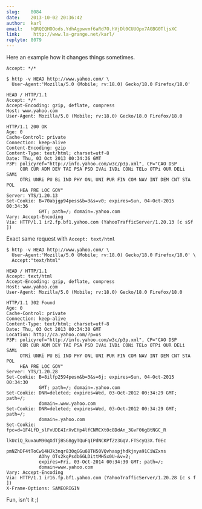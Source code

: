 ```yaml
---
slug:    8084
date:    2013-10-02 20:36:42
author:  karl
email:   hQRQEQHOOods.YdhAgpwvmf6aRd7O.hVjDl0CUUOpx7AGBG0TljsXC
link:     http://www.la-grange.net/karl/
replyto: 8079
---
```


Here an example how it changes things sometimes.

`Accept: */*`

    $ http -v HEAD http://www.yahoo.com/ \
      User-Agent:'Mozilla/5.0 (Mobile; rv:18.0) Gecko/18.0 Firefox/18.0'

    HEAD / HTTP/1.1
    Accept: */*
    Accept-Encoding: gzip, deflate, compress
    Host: www.yahoo.com
    User-Agent: Mozilla/5.0 (Mobile; rv:18.0) Gecko/18.0 Firefox/18.0

    HTTP/1.1 200 OK
    Age: 0
    Cache-Control: private
    Connection: keep-alive
    Content-Encoding: gzip
    Content-Type: text/html; charset=utf-8
    Date: Thu, 03 Oct 2013 00:34:36 GMT
    P3P: policyref="http://info.yahoo.com/w3c/p3p.xml", CP="CAO DSP
         COR CUR ADM DEV TAI PSA PSD IVAi IVDi CONi TELo OTPi OUR DELi SAMi
         OTRi UNRi PU Bi IND PHY ONL UNI PUR FIN COM NAV INT DEM CNT STA POL
         HEA PRE LOC GOV"
    Server: YTS/1.20.13
    Set-Cookie: B=70abjgp94pess&b=3&s=v0; expires=Sun, 04-Oct-2015 00:34:36
                GMT; path=/; domain=.yahoo.com
    Vary: Accept-Encoding
    Via: HTTP/1.1 ir2.fp.bf1.yahoo.com (YahooTrafficServer/1.20.13 [c sSf ])

Exact same request with `Accept: text/html`

    $ http -v HEAD http://www.yahoo.com/ \
      User-Agent:'Mozilla/5.0 (Mobile; rv:18.0) Gecko/18.0 Firefox/18.0' \
      Accept:"text/html"

    HEAD / HTTP/1.1
    Accept: text/html
    Accept-Encoding: gzip, deflate, compress
    Host: www.yahoo.com
    User-Agent: Mozilla/5.0 (Mobile; rv:18.0) Gecko/18.0 Firefox/18.0

    HTTP/1.1 302 Found
    Age: 0
    Cache-Control: private
    Connection: keep-alive
    Content-Type: text/html; charset=utf-8
    Date: Thu, 03 Oct 2013 00:34:30 GMT
    Location: http://ca.yahoo.com/?p=us
    P3P: policyref="http://info.yahoo.com/w3c/p3p.xml", CP="CAO DSP
         COR CUR ADM DEV TAI PSA PSD IVAi IVDi CONi TELo OTPi OUR DELi SAMi
         OTRi UNRi PU Bi IND PHY ONL UNI PUR FIN COM NAV INT DEM CNT STA POL
         HEA PRE LOC GOV"
    Server: YTS/1.20.28
    Set-Cookie: B=8ilfp2594pesm&b=3&s=6j; expires=Sun, 04-Oct-2015 00:34:30
                GMT; path=/; domain=.yahoo.com
    Set-Cookie: DNR=deleted; expires=Wed, 03-Oct-2012 00:34:29 GMT; path=/;
                domain=.www.yahoo.com
    Set-Cookie: DNR=deleted; expires=Wed, 03-Oct-2012 00:34:29 GMT; path=/;
                domain=.yahoo.com
    Set-Cookie: fpc=d=1F4LfD_slFvUDE4IrXvEHp4lfCNMCXt0c8DdAn_3GvF06gBtNGC_R
                lkUciQ_kuxauM90qXdTjBSG8gyTQuFqIPdNCKPfZz3GqV.FTScyQ3X.f0Ec
                pmNZhDF4tToCw14HJk3nqr830qGGu68TH50VQvhaspjhdkjnya91CiWZxns
                AOhy_OTs2kqPsdb6GLDittMH5x0U-&v=2;
                expires=Fri, 03-Oct-2014 00:34:30 GMT; path=/;
                domain=www.yahoo.com
    Vary: Accept-Encoding
    Via: HTTP/1.1 ir16.fp.bf1.yahoo.com (YahooTrafficServer/1.20.28 [c s f ])
    X-Frame-Options: SAMEORIGIN

Fun, isn't it ;)
